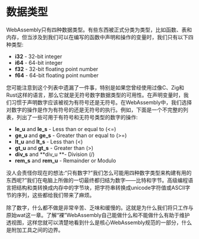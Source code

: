 # 数据类型

WebAssembly只有四种数据类型。有些东西被正式分类为类型，比如函数、表和内存，但当涉及到我们可以在编写的函数中声明和操作的变量时，我们只有以下四种类型:
- **i32** - 32-bit integer
- **i64** - 64-bit integer
- **f32** - 32-bit floating point number
- **f64** - 64-bit floating point number

您可能注意到这个列表中遗漏了一件事，特别是如果您曾经使用过像C、Zig和Rust这样的语言，那么它就是无符号数字数据类型的可用性。在声明变量时，我们习惯于声明数字应该被视为有符号还是无符号。在WebAssembly中，我们选择对数字的操作是作为有符号的还是无符号的执行。例如，下面是一个不完整的列表，列出了一些可用于有符号和无符号类型的数字的操作:
- **le_u** and **le_s** - Less than or equal to (<=)
- **ge_u** and **ge_s** - Greater than or equal to (>=)
- **lt_u** and **lt_s** - Less than (<)
- **gt_u** and **gt_s** - Greater than (>)
- **div_s** and **div_u **- Division (/)
- **rem_s** and **rem_u** - Remainder or Modulo

没人会责怪你现在的想法:“只有数字?”我们怎么可能用四种数字类型来构建有用的东西呢?”我们在电脑上所做的一切最终都归结为数字——比特和字节。高级编程语言把结构和类转换成内存中的字节块，把字符串转换成unicode字符值或ASCII字节的序列，这些都给我们带来了麻烦。

除了数字，什么都不做是非常辛苦、乏味和缓慢的。这就是为什么我们将只工作与原始wat这一章。了解“裸”WebAssembly自己能做什么和不能做什么有助于维护透视图，这样您就可以清楚地看到什么是核心WebAssembly规范的一部分，什么是附加工具之间的边界。
